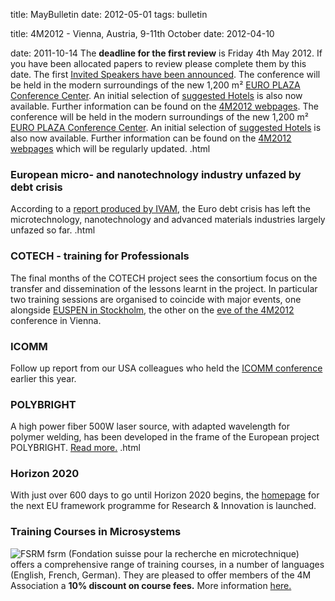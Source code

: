title: MayBulletin
date: 2012-05-01 
tags: bulletin
<!--break-->
title: 4M2012 - Vienna, Austria, 9-11th October
date: 2012-04-10 

date: 2011-10-14 
The **deadline for the first review** is Friday 4th May 2012. If you have been allocated papers to review please complete them by this date. The first [Invited Speakers have been announced](/4m-association/content/Invited-Speakers-4M2012.html). The conference will be held in the modern surroundings of the new 1,200 m² [EURO PLAZA Conference Center](http://www.europlaza.at/jart/prj3/euro_pl/website.jart?rel=en&content-id=1155914559700&reserve-mode=active). An initial selection of [suggested Hotels](/4m-association/content/Hotels-Accommodatio.html) is also now available. Further information can be found on the [4M2012 webpages](/4m-association/conference/2012/Invited-Speakers-4M2012.html). The conference will be held in the modern surroundings of the new 1,200 m² [EURO PLAZA Conference Center](http://www.europlaza.at/jart/prj3/euro_pl/website.jart?rel=en&content-id=1155914559700&reserve-mode=active). An initial selection of [suggested Hotels](/4m-association/content/Hotels-Accommodatio.html) is also now available. Further information can be found on the [4M2012 webpages](/4m-association/conference/2012/2012.html) which will be regularly updated. .html
### European micro- and nanotechnology industry unfazed by debt crisis

According to a [report produced by IVAM](/4m-association/content/European-micro-and-nanotechnology-industry-unfazed-debt-crisi/European-micro-and-nanotechnology-industry-unfazed-debt-crisi.html), the Euro debt crisis has left the microtechnology, nanotechnology and advanced materials industries largely unfazed so far.     .html
### COTECH - training for Professionals

The final months of the COTECH project sees the consortium focus on the transfer and dissemination of the lessons learnt in the project. In particular two training sessions are organised to coincide with major events, one alongside [EUSPEN in Stockholm](/4m-association/event/Training-Professionals-No2), the other on the [eve of the 4M2012](/4m-association/event/Training-Professional.html) conference in Vienna.    
### ICOMM

Follow up report from our USA colleagues who held the [ICOMM conference](http://www.micromanufacturing.com/content/icomm-growing-achieving-balanced-global-interest) earlier this year. 
### POLYBRIGHT

A high power fiber 500W laser source, with adapted wavelength for polymer welding, has been developed in the frame of the European project POLYBRIGHT. [Read more.](/4m-association/content/New-laser-source-adapted-polymer-welding-developed-POLYBRIGHT-projec/New-laser-source-adapted-polymer-welding-developed-POLYBRIGHT-projec.html)  .html
### Horizon 2020

With just over 600 days to go until Horizon 2020 begins, the [homepage](http://ec.europa.eu/research/horizon2020/index_en.cfm?pg=home&video=none 
) for the next EU framework programme for Research & Innovation is launched. 
### Training Courses in Microsystems

![FSRM](/4m-association/images/fsrm_logo_web.gif)
fsrm (Fondation suisse pour la recherche en microtechnique) offers a comprehensive range of training courses, in a number of languages (English, French, German). They are pleased to offer members of the 4M Association a <b>10% discount on course fees.</b> More information [here.](/4m-association/content/fsrm-training-course/fsrm-training-course.html)